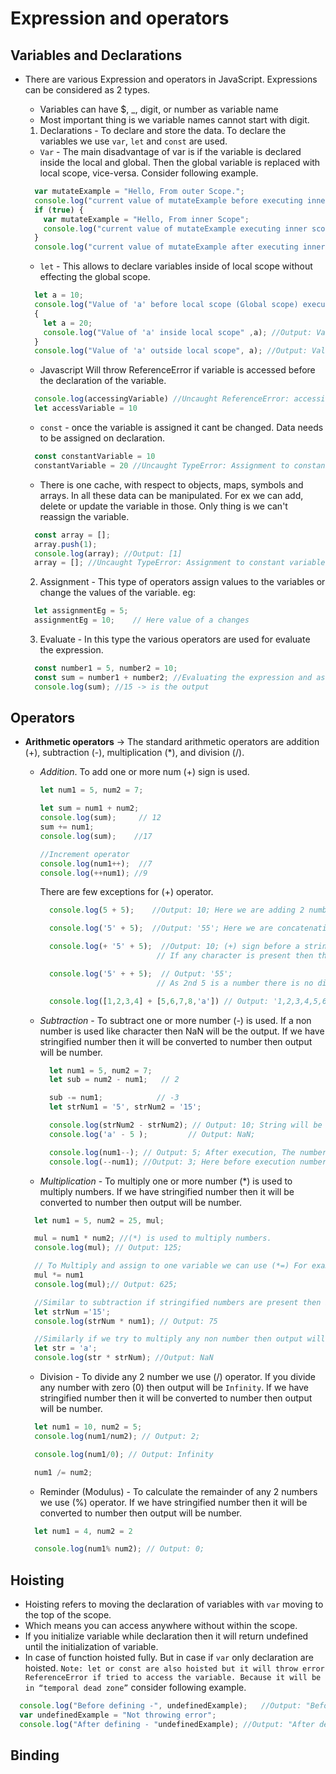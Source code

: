 # Expression and operators
## Variables and Declarations
- There are various Expression and operators in JavaScript. Expressions can be considered as 2 types.
  * Variables can have $, _, digit, or number as variable name
  * Most important thing is we variable names cannot start with digit.

  1. Declarations - To declare and store the data. To declare the variables we use `var`, `let` and `const` are used.

  - `Var` - The main disadvantage of var is if the variable is declared inside the local and global. Then the global variable is replaced with local scope, vice-versa. Consider following example.

  ```Javascript
    var mutateExample = "Hello, From outer Scope.";
    console.log("current value of mutateExample before executing inner scope: ", mutateExample);  //Output: current value of mutateExample: Hello, From outer Scope.
    if (true) {
      var mutateExample = "Hello, From inner Scope";
      console.log("current value of mutateExample executing inner scope:", mutateExample); // Output: current value of mutateExample executing inner scope: Hello, From inner Scope.
    }
    console.log("current value of mutateExample after executing inner scope:", mutateExample); // Output: current value of mutateExample after executing inner scope: Hello, From inner Scope.
  ```


  - `let` - This allows to declare variables inside of local scope without effecting the global scope.

  ```Javascript
    let a = 10;
    console.log("Value of 'a' before local scope (Global scope) execution", a); //Output: Value of 'a' before local scope (Global scope) execution 10
    {
      let a = 20;
      console.log("Value of 'a' inside local scope" ,a); //Output: Value of 'a' inside local scope 20
    }
    console.log("Value of 'a' outside local scope", a); //Output: Value of 'a' outside local scope 10
  ```

  - Javascript Will throw ReferenceError if variable is accessed before the declaration of the variable.

  ```javascript
    console.log(accessingVariable) //Uncaught ReferenceError: accessingVariable is not defined
    let accessVariable = 10
  ```

  - `const` - once the variable is assigned it cant be changed. Data needs to be assigned on declaration.
  ```javascript
    const constantVariable = 10
    constantVariable = 20 //Uncaught TypeError: Assignment to constant variable.
  ```
  - There is one cache, with respect to objects, maps, symbols and arrays. In all these data can be manipulated. For ex we can add, delete or update the variable in those. Only thing is we can't reassign the variable.

  ```javascript
    const array = [];
    array.push(1);
    console.log(array); //Output: [1]
    array = []; //Uncaught TypeError: Assignment to constant variable
  ```

  2. Assignment - This type of operators assign values to the variables or change the values of the variable.
  eg:

  ```javascript
    let assignmentEg = 5;
    assignmentEg = 10;    // Here value of a changes
  ```

  3. Evaluate - In this type the various operators are used for evaluate the expression.

  ```JavaScript
    const number1 = 5, number2 = 10;
    const sum = number1 + number2; //Evaluating the expression and assigning the value
    console.log(sum); //15 -> is the output
  ```


## Operators

- **Arithmetic operators** -> The standard arithmetic operators are addition (+), subtraction (-), multiplication (\*), and division (/).

  - *Addition*. To add one or more num (+) sign is used.

    ```JavaScript
    let num1 = 5, num2 = 7;

    let sum = num1 + num2;
    console.log(sum);     // 12
    sum += num1;
    console.log(sum);    //17

    //Increment operator
    console.log(num1++);  //7
    console.log(++num1); //9
    ```

    There are few exceptions for (+) operator.

    ```Javascript
      console.log(5 + 5);    //Output: 10; Here we are adding 2 number.

      console.log('5' + 5);  //Output: '55'; Here we are concatenation a number with string resulting a string.

      console.log(+ '5' + 5);  //Output: 10; (+) sign before a string will try to convert a string to a number,
                              // If any character is present then the resulting value will be NaN.

      console.log('5' + + 5);  // Output: '55';
                              // As 2nd 5 is a number there is no difference so the resulting value will be string.

      console.log([1,2,3,4] + [5,6,7,8,'a']) // Output: '1,2,3,4,5,6,7,8,a'; It will concatenate string
    ```

  - *Subtraction* - To subtract one or more number (-) is used. If a non number is used like character then NaN will be the output.
  If we have stringified number then it will be converted to number then output will be number.
    ```JavaScript
      let num1 = 5, num2 = 7;
      let sub = num2 - num1;   // 2

      sub -= num1;            // -3
      let strNum1 = '5', strNum2 = '15';

      console.log(strNum2 - strNum2); // Output: 10; String will be directly converted to number here.
      console.log('a' - 5 );         // Output: NaN;

      console.log(num1--); // Output: 5; After execution, The number will be reduced by 1.
      console.log(--num1); //Output: 3; Here before execution number will be reduced by 1

    ```

  - *Multiplication* - To multiply one or more number (\*) is used to multiply numbers.
  If we have stringified number then it will be converted to number then output will be number.
  ```JavaScript
    let num1 = 5, num2 = 25, mul;

    mul = num1 * num2; //(*) is used to multiply numbers.
    console.log(mul); // Output: 125;

    // To Multiply and assign to one variable we can use (*=) For example.
    mul *= num1
    console.log(mul);// Output: 625;

    //Similar to subtraction if stringified numbers are present then it will be automatically converted to number.
    let strNum ='15';
    console.log(strNum * num1); // Output: 75

    //Similarly if we try to multiply any non number then output will be NaN. Eg.
    let str = 'a';
    console.log(str * strNum); //Output: NaN
  ```

  - Division - To divide any 2 number we use (/) operator.
  If you divide any number with zero (0) then output will be `Infinity`.
  If we have stringified number then it will be converted to number then output will be number.

  ```javascript
    let num1 = 10, num2 = 5;
    console.log(num1/num2); // Output: 2;

    console.log(num1/0); // Output: Infinity

    num1 /= num2;
  ```

  - Reminder (Modulus) - To calculate the remainder of any 2 numbers we use (%) operator.
  If we have stringified number then it will be converted to number then output will be number.

  ```Javascript
    let num1 = 4, num2 = 2

    console.log(num1% num2); // Output: 0;
  ```


## Hoisting
* Hoisting refers to moving the declaration of variables with `var` moving to the top of the scope.
* Which means you can access anywhere without within the scope.
* If you initialize variable while declaration then it will return undefined until the initialization of variable.
* In case of function hoisted fully. But in case if `var` only declaration are hoisted.
`Note: let or const are also hoisted but it will throw error ReferenceError if tried to access the variable. Because it will be in “temporal dead zone”`
consider following example.
```Javascript
  console.log("Before defining -", undefinedExample);   //Output: "Before defining - undefined".
  var undefinedExample = "Not throwing error";
  console.log("After defining - "undefinedExample); //Output: "After defining - Not throwing error"
```

## Binding


